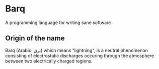 # Barq

A programming language for writing sane software

## Origin of the name

Barq (Arabic: برق) which means "lightning", is a neutral phenomenon consisting of electrostatic discharges occuring through the atmosphere between two electrically charged regions.
